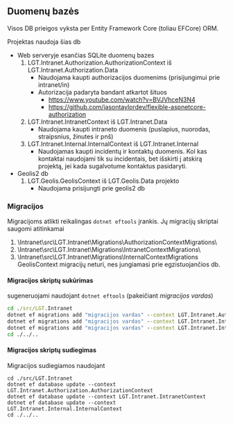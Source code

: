 ## Duomenų bazės
Visos DB prieigos vyksta per Entity Framework Core (toliau EFCore) ORM.

Projektas naudoja šias db
* Web serveryje esančias SQLite duomenų bazes
    1. LGT.Intranet.Authorization.AuthorizationContext iš LGT.Intranet.Authorization.Data
	    * Naudojama  kaupti authorizacijos duomenims (prisijungimui prie intranet/in)
		* Autorizacija padaryta bandant atkartot šituos
		    * https://www.youtube.com/watch?v=BVJVhceN3N4
			* https://github.com/jasontaylordev/flexible-aspnetcore-authorization
    1. LGT.Intranet.IntranetContext iš LGT.Intranet.Data
	    * Naudojama kaupti intraneto duomenis (puslapius, nuorodas, straipsnius, žinutes ir pnš)
    1. LGT.Intranet.Internal.InternalContext iš LGT.Intranet.Internal
	    * Naudojamas kaupti incidentų ir kontaktų duomenis. Kol kas kontaktai naudojami tik su incidentais, bet išskirti į atskirą projektą, jei kada sugalvotume kontaktus pasidaryti.
* Geolis2 db
    1. LGT.Geolis.GeolisContext iš LGT.Geolis.Data projekto
	    * Naudojama prisijungti prie geolis2 db

### Migracijos
Migracijoms atlikti reikalingas `dotnet eftools` įrankis.
Jų migracijų skriptai saugomi atitinkamai 
1. \Intranet\src\LGT.Intranet\Migrations\AuthorizationContextMigrations\
1. \Intranet\src\LGT.Intranet\Migrations\IntranetContextMigrations\
1. \Intranet\src\LGT.Intranet\Migrations\InternalContextMigrations\
GeolisContext migracijų neturi, nes jungiamasi prie egzistuojančios db.
#### Migracijos skriptų sukūrimas
sugeneruojami naudojant `dotnet eftools` (pakeičiant _migracijos vardas_)
```cmd
cd ./src/LGT.Intranet
dotnet ef migrations add "migracijos vardas" --context LGT.Intranet.Authorization.AuthorizationContext
dotnet ef migrations add "migracijos vardas" --context LGT.Intranet.IntranetContext
dotnet ef migrations add "migracijos vardas" --context LGT.Intranet.Internal.InternalContext
cd ./../..
```
#### Migracijos skriptų sudiegimas
Migracijos sudiegiamos naudojant
```
cd ./src/LGT.Intranet
dotnet ef database update --context LGT.Intranet.Authorization.AuthorizationContext
dotnet ef database update --context LGT.Intranet.IntranetContext
dotnet ef database update --context LGT.Intranet.Internal.InternalContext
cd ./../..
```